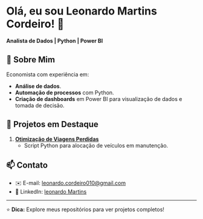# Olá, eu sou Leonardo Martins Cordeiro! 👋

**Analista de Dados | Python | Power BI**

## 🚀 Sobre Mim
Economista com experiência em:
- **Análise de dados**.
- **Automação de processos** com Python.
- **Criação de dashboards** em Power BI para visualização de dados e tomada de decisão.


## 📂 Projetos em Destaque
1. **[Otimização de Viagens Perdidas](https://github.com/Senhor-Kratos/Alocao_Veiculos)** 
   - Script Python para alocação de veículos em manutenção.

## 📫 Contato
- ✉️ E-mail: [leonardo.cordeiro010@gmail.com](mailto:leonardo.cordeiro010@gmail.com)
- 🔗 LinkedIn: [leonardo Martins](www.linkedin.com/in/leonardo-martins-444910184)

---

⭐ **Dica:** Explore meus repositórios para ver projetos completos!
